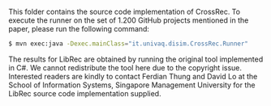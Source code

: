 This folder contains the source code implementation of CrossRec. To execute the runner on the set of 1.200 GitHub projects mentioned in the paper, please run the following command:


  ```sh 
  $ mvn exec:java -Dexec.mainClass="it.univaq.disim.CrossRec.Runner" 
  ```

The results for LibRec are obtained by running the original tool implemented in C#. We cannot redistribute the tool here due to the copyright issue. Interested readers are kindly to contact Ferdian Thung and David Lo at the School of Information Systems, Singapore Management University for the LibRec source code implementation supplied.
